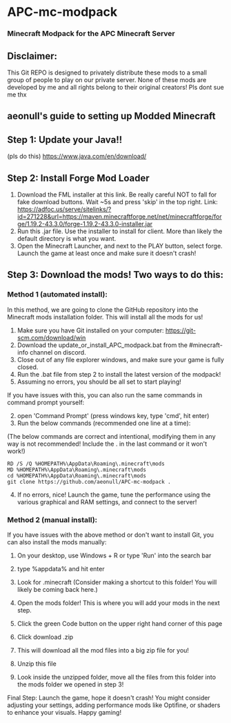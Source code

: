 # APC-mc-modpack
### Minecraft Modpack for the APC Minecraft Server

## Disclaimer:
This Git REPO is designed to privately distribute these mods to a small group of people to play on our private server. 
None of these mods are developed by me and all rights belong to their original creators! Pls dont sue me thx

## aeonull's guide to setting up Modded Minecraft

## Step 1: Update your Java!!
(pls do this)
https://www.java.com/en/download/

## Step 2: Install Forge Mod Loader
1. Download the FML installer at this link. Be really careful NOT to fall for fake download buttons. Wait ~5s and press 'skip' in the top right. Link: https://adfoc.us/serve/sitelinks/?id=271228&url=https://maven.minecraftforge.net/net/minecraftforge/forge/1.19.2-43.3.0/forge-1.19.2-43.3.0-installer.jar
2. Run this .jar file. Use the installer to install for client. More than likely the default directory is what you want.
3. Open the Minecraft Launcher, and next to the PLAY button, select forge. Launch the game at least once and make sure it doesn't crash!


## Step 3: Download the mods! Two ways to do this:


### Method 1 (automated install):
In this method, we are going to clone the GitHub repository into the Minecraft mods installation folder. This will install all the mods for us!

1. Make sure you have Git installed on your computer: 
https://git-scm.com/download/win
2. Download the update_or_install_APC_modpack.bat from the #minecraft-info channel on discord.
3. Close out of any file explorer windows, and make sure your game is fully closed.
4. Run the .bat file from step 2 to install the latest version of the modpack!
5. Assuming no errors, you should be all set to start playing!

If you have issues with this, you can also run the same commands in command prompt yourself:

2. open 'Command Prompt' (press windows key, type 'cmd', hit enter)
3. Run the below commands (recommended one line at a time):

(The below commands are correct and intentional, modifying them in any way is not recommended! Include the . in the last command or it won't work!)
```
RD /S /Q %HOMEPATH%\AppData\Roaming\.minecraft\mods
MD %HOMEPATH%\AppData\Roaming\.minecraft\mods
cd %HOMEPATH%\AppData\Roaming\.minecraft\mods
git clone https://github.com/aeonull/APC-mc-modpack .
```

4. If no errors, nice! Launch the game, tune the performance using the various graphical and RAM settings, and connect to the server!



### Method 2 (manual install):
If you have issues with the above method or don't want to install Git, you can also install the mods manually:

1. On your desktop, use Windows + R or type 'Run' into the search bar
2. type %appdata% and hit enter
3. Look for .minecraft
(Consider making a shortcut to this folder! You will likely be coming back here.)
4. Open the mods folder! This is where you will add your mods in the next step.

5. Click the green Code button on the upper right hand corner of this page
6. Click download .zip
7. This will download all the mod files into a big zip file for you!
8. Unzip this file
9. Look inside the unzipped folder, move all the files from this folder into the mods folder we opened in step 3!

Final Step: Launch the game, hope it doesn't crash! You might consider adjusting your settings, adding performance mods like Optifine, or shaders to enhance your visuals. Happy gaming!
